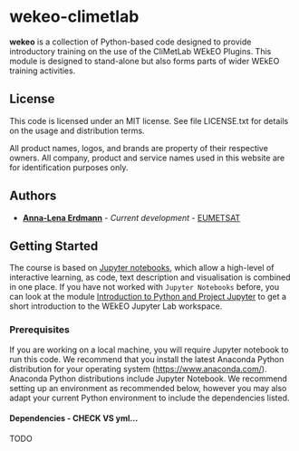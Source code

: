 # wekeo-climetlab
 
**wekeo** is a collection of Python-based code 
designed to provide introductory training on the use 
of the CliMetLab WEkEO Plugins. This module is designed to stand-alone but also forms parts of wider 
WEkEO training activities.

## License
 
This code is licensed under an MIT license. 
See file LICENSE.txt for details on the usage and distribution terms.

All product names, logos, and brands are property of their respective owners. 
All company, product and service names used in this website are for 
identification purposes only.
 
## Authors
* [**Anna-Lena Erdmann**](mailto://annalena.erdmann@eumetsat.int) - *Current development* - [EUMETSAT](http://www.eumetsat.int)
 
## Getting Started
  
The course is based on [Jupyter notebooks](https://jupyter.org/), which allow
a high-level of interactive learning, as code, text description and 
visualisation is combined in one place. If you have not worked with 
`Jupyter Notebooks` before, you can look at the module 
[Introduction to Python and Project Jupyter](./welcome_to_wekeo_jupyterlab.ipynb) 
to get a short introduction to the WEkEO Jupyter Lab workspace.

### Prerequisites
 
If you are working on a local machine, you will require Jupyter notebook to run this code. We recommend that you install the
latest Anaconda Python distribution for your operating system (https://www.anaconda.com/). 
Anaconda Python distributions include Jupyter Notebook. We recommend setting up an
environment as recommended below, however you may also adapt your current Python 
environment to include the dependencies listed.
 
#### Dependencies - CHECK VS yml...
TODO
